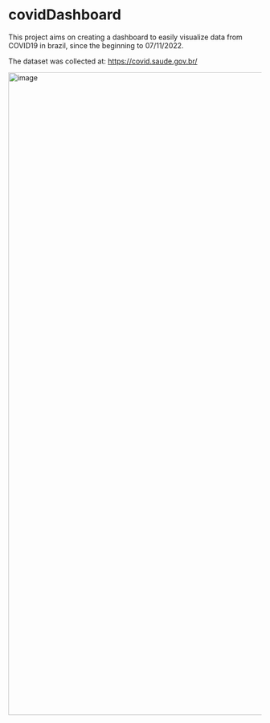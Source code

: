 # covidDashboard
This project aims on creating a dashboard to easily visualize data from COVID19 in brazil, since the beginning to 07/11/2022.

The dataset was collected at: https://covid.saude.gov.br/

<img width="1280" alt="image" src="https://user-images.githubusercontent.com/92393578/201229468-8530f4b8-7a6f-4a04-9fd1-7bdca0e1c090.png">
